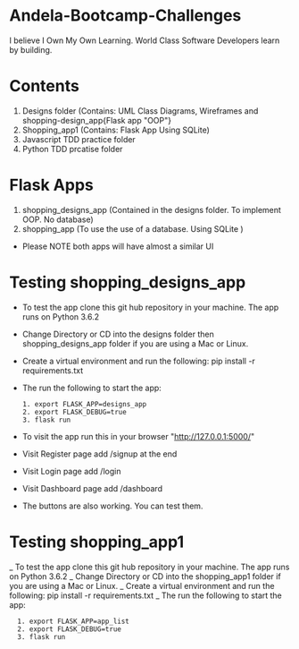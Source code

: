 # Andela-Bootcamp-Challenges
I believe I Own My Own Learning. World Class Software Developers learn by building.

# Contents
1. Designs folder (Contains: UML Class Diagrams, Wireframes and shopping-design_app{Flask app "OOP"}
2. Shopping_app1 (Contains: Flask App Using SQLite)
3. Javascript TDD practice folder
4. Python TDD prcatise folder

# Flask Apps 
1. shopping_designs_app (Contained in the designs folder. To implement OOP. No database)
2. shopping_app (To use the use of a database. Using SQLite )
* Please NOTE both apps will have almost a similar UI

# Testing shopping_designs_app

- To test the app clone this git hub repository in your machine. The app runs on Python 3.6.2
- Change Directory or CD into the designs folder then shopping_designs_app folder if you are using a Mac or Linux.
- Create a virtual environment and run the following: pip install -r requirements.txt
- The run the following to start the app:

      1. export FLASK_APP=designs_app
      2. export FLASK_DEBUG=true
      3. flask run
      
 - To visit the app run this in your browser "http://127.0.0.1:5000/"
 - Visit Register page add /signup at the end
 - Visit Login page add /login
 - Visit Dashboard page add /dashboard
 - The buttons are also working. You can test them.

# Testing shopping_app1

_ To test the app clone this git hub repository in your machine. The app runs on Python 3.6.2
_ Change Directory or CD into the shopping_app1 folder if you are using a Mac or Linux.
_ Create a virtual environment and run the following: pip install -r requirements.txt
_ The run the following to start the app:

      1. export FLASK_APP=app_list
      2. export FLASK_DEBUG=true
      3. flask run
      

